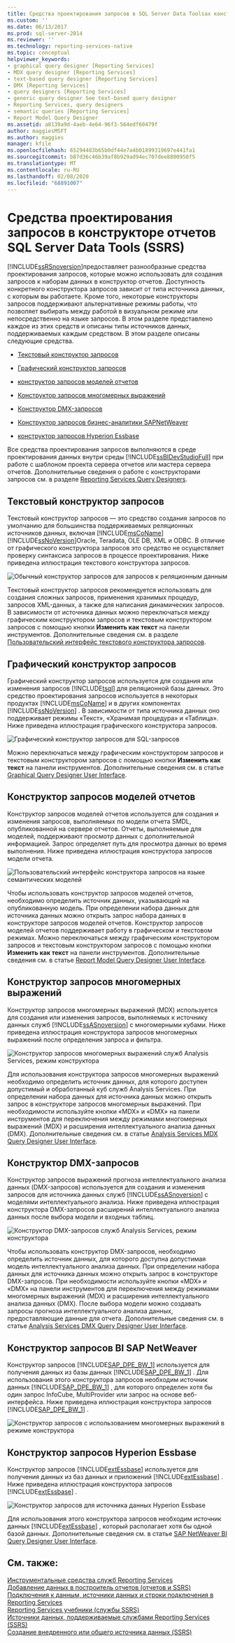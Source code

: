 ```yaml
---
title: Средства проектирования запросов в SQL Server Data Toolsах конструктор отчетов (SSRS) | Документация Майкрософт
ms.custom: ''
ms.date: 06/13/2017
ms.prod: sql-server-2014
ms.reviewer: ''
ms.technology: reporting-services-native
ms.topic: conceptual
helpviewer_keywords:
- graphical query designer [Reporting Services]
- MDX query designer [Reporting Services]
- text-based query designer [Reporting Services]
- DMX [Reporting Services]
- query designers [Reporting Services]
- generic query designer See text-based query designer
- Reporting Services, query designers
- semantic queries [Reporting Services]
- Report Model Query Designer
ms.assetid: a8139a9d-4aeb-4e64-96f3-564edf60479f
author: maggiesMSFT
ms.author: maggies
manager: kfile
ms.openlocfilehash: 65294483b65b0df44e7a4b01899319697e441fa1
ms.sourcegitcommit: b87d36c46b39af8b929ad94ec707dee8800950f5
ms.translationtype: MT
ms.contentlocale: ru-RU
ms.lasthandoff: 02/08/2020
ms.locfileid: "68891007"
---
```

# <a name="query-design-tools-in-report-designer-sql-server-data-tools-ssrs"></a>Средства проектирования запросов в конструкторе отчетов SQL Server Data Tools (SSRS)
  [!INCLUDE[ssRSnoversion](../../includes/ssrsnoversion-md.md)]предоставляет разнообразные средства проектирования запросов, которые можно использовать для создания запросов к наборам данных в конструктор отчетов. Доступность конкретного конструктора запросов зависит от типа источника данных, с которым вы работаете. Кроме того, некоторые конструкторы запросов поддерживают альтернативные режимы работы, что позволяет выбирать между работой в визуальном режиме или непосредственно на языке запросов. В этом разделе представлено каждое из этих средств и описаны типы источников данных, поддерживаемых каждым средством. В этом разделе описаны следующие средства.  
  
-   [Текстовый конструктор запросов](#Textbased)  
  
-   [Графический конструктор запросов](#Graphical)  
  
-   [конструктор запросов моделей отчетов](#Model)  
  
-   [Конструктор запросов многомерных выражений](#MDX)  
  
-   [Конструктор DMX-запросов](#DMX)  
  
-   [Конструктор запросов бизнес-аналитики SAPNetWeaver](#SAPBW)  
  
-   [конструктор запросов Hyperion Essbase](#Hyperion)  
  
 Все средства проектирования запросов выполняются в среде проектирования данных внутри среды [!INCLUDE[ssBIDevStudioFull](../../includes/ssbidevstudiofull-md.md)] при работе с шаблоном проекта сервера отчетов или мастера сервера отчетов. Дополнительные сведения о работе с конструкторами запросов см. в разделе [Reporting Services Query Designers](../reporting-services-query-designers.md).  
  
##  <a name="Textbased"></a>Текстовый конструктор запросов  
 Текстовый конструктор запросов — это средство создания запросов по умолчанию для большинства поддерживаемых реляционных источников данных, включая [!INCLUDE[msCoName](../../../includes/msconame-md.md)] [!INCLUDE[ssNoVersion](../../../includes/ssnoversion-md.md)]Oracle, Teradata, OLE DB, XML и ODBC. В отличие от графического конструктора запросов это средство не осуществляет проверку синтаксиса запросов в процессе проектирования. Ниже приведена иллюстрация текстового конструктора запросов.  
  
 ![Обычный конструктор запросов для запросов к реляционным данным](https://docs.microsoft.com/analysis-services/analysis-services/media/rsqd-dsaw-sql-generic.gif "Обычный конструктор запросов для запросов к реляционным данным")  
  
 Текстовый конструктор запросов рекомендуется использовать для создания сложных запросов, применения хранимых процедур, запросов XML-данных, а также для написания динамических запросов. В зависимости от источника данных можно переключаться между графическим конструктором запросов и текстовым конструктором запросов с помощью кнопки **Изменить как текст** на панели инструментов. Дополнительные сведения см. в разделе [Пользовательский интерфейс текстового конструктора запросов](../text-based-query-designer-user-interface.md).  
  
##  <a name="Graphical"></a>Графический конструктор запросов  
 Графический конструктор запросов используется для создания или изменения запросов [!INCLUDE[tsql](../../includes/tsql-md.md)] для реляционной базы данных. Это средство проектирования запросов используется в некоторых продуктах [!INCLUDE[msCoName](../../../includes/msconame-md.md)] и в других компонентах [!INCLUDE[ssNoVersion](../../../includes/ssnoversion-md.md)] . В зависимости от типа источника данных оно поддерживает режимы «Текст», «Хранимая процедура» и «Таблица». Ниже приведена иллюстрация графического конструктора запросов.  
  
 ![Графический конструктор запросов для SQL-запросов](../media/rsqd-dsaw-sql.gif "Графический конструктор запросов для SQL-запросов")  
  
 Можно переключаться между графическим конструктором запросов и текстовым конструктором запросов с помощью кнопки **Изменить как текст** на панели инструментов. Дополнительные сведения см. в статье [Graphical Query Designer User Interface](graphical-query-designer-user-interface.md).  
  
##  <a name="Model"></a>Конструктор запросов моделей отчетов  
 Конструктор запросов моделей отчетов используется для создания и изменения запросов, выполняемых по модели отчета SMDL, опубликованной на сервере отчетов. Отчеты, выполняемые для моделей, поддерживают просмотр данных с дополнительной информацией. Запрос определяет путь для просмотра данных во время выполнения. Ниже приведена иллюстрация конструктора запросов модели отчета.  
  
 ![Пользовательский интерфейс конструктора запросов на языке семантических моделей](../media/rsqd-dsawmodel-smql.gif "Пользовательский интерфейс конструктора запросов на языке семантических моделей")  
  
 Чтобы использовать конструктор запросов моделей отчетов, необходимо определить источник данных, указывающий на опубликованную модель. При определении набора данных для источника данных можно открыть запрос набора данных в конструкторе запросов моделей отчетов. Конструктор запросов моделей отчетов поддерживает работу в графическом и текстовом режимах. Можно переключаться между графическим конструктором запросов и текстовым конструктором запросов с помощью кнопки **Изменить как текст** на панели инструментов. Дополнительные сведения см. в статье [Report Model Query Designer User Interface](report-model-query-designer-user-interface.md).  
  
##  <a name="MDX"></a>Конструктор запросов многомерных выражений  
 Конструктор запросов многомерных выражений (MDX) используется для создания или изменения запросов, выполняемых к источнику данных служб [!INCLUDE[ssASnoversion](../../../includes/ssasnoversion-md.md)] с многомерными кубами. Ниже приведена иллюстрация конструктора запросов многомерных выражений после определения запроса и фильтра.  
  
 ![Конструктор запросов многомерных выражений служб Analysis Services, режим конструктора](https://docs.microsoft.com/analysis-services/analysis-services/media/rsqd-dsawas-mdx-designmode.gif "Конструктор запросов многомерных выражений служб Analysis Services, режим конструктора")  
  
 Для использования конструктора запросов многомерных выражений необходимо определить источник данных, для которого доступен допустимый и обработанный куб служб Analysis Services. При определении набора данных для источника данных можно открыть запрос в конструкторе запросов многомерных выражений. При необходимости используйте кнопки «MDX» и «DMX» на панели инструментов для переключения между режимами многомерных выражений (MDX) и расширения интеллектуального анализа данных (DMX). Дополнительные сведения см. в статье [Analysis Services MDX Query Designer User Interface](analysis-services-mdx-query-designer-user-interface.md).  
  
##  <a name="DMX"></a>Конструктор DMX-запросов  
 Конструктор запросов выражений прогноза интеллектуального анализа данных (DMX-запросов) используется для создания и изменения запросов для источника данных служб [!INCLUDE[ssASnoversion](../../../includes/ssasnoversion-md.md)] с моделями интеллектуального анализа. Ниже приведена иллюстрация конструктора DMX-запросов расширений интеллектуального анализа данных после выбора модели и входных таблиц.  
  
 ![Конструктор DMX-запросов служб Analysis Services, режим конструктора](../media/rsqd-dsawas-dmx-designmode.gif "Конструктор DMX-запросов служб Analysis Services, режим конструктора")  
  
 Чтобы использовать конструктор DMX-запросов, необходимо определить источник данных, для которого доступна допустимая модель интеллектуального анализа данных. При определении набора данных для источника данных можно открыть запрос в конструкторе DMX-запросов. При необходимости используйте кнопки «MDX» и «DMX» на панели инструментов для переключения между режимами многомерных выражений (MDX) и расширения интеллектуального анализа данных (DMX). После выбора модели можно создавать запросы прогноза интеллектуального анализа данных, предоставляющие данные для отчета. Дополнительные сведения см. в статье [Analysis Services DMX Query Designer User Interface](analysis-services-dmx-query-designer-user-interface.md).  
  
##  <a name="SAPBW"></a>Конструктор запросов BI SAP NetWeaver  
 Конструктор запросов [!INCLUDE[SAP_DPE_BW_1](../../../includes/sap-dpe-bw-1-md.md)] используется для получения данных из базы данных [!INCLUDE[SAP_DPE_BW_1](../../../includes/sap-dpe-bw-1-md.md)] . Для использования этого конструктора запросов необходим источник данных [!INCLUDE[SAP_DPE_BW_1](../../../includes/sap-dpe-bw-1-md.md)] , для которого определен хотя бы один запрос InfoCube, MultiProvider или запрос на основе веб-интерфейса. Ниже приведена иллюстрация конструктора запросов [!INCLUDE[SAP_DPE_BW_1](../../../includes/sap-dpe-bw-1-md.md)] .  
  
 ![Конструктор запросов с использованием многомерных выражений в режиме конструктора](../media/rsqd-dssapbw-mdx-designmode.gif "Конструктор запросов с использованием многомерных выражений в режиме конструктора")  
  
##  <a name="Hyperion"></a>Конструктор запросов Hyperion Essbase  
 Конструктор запросов [!INCLUDE[extEssbase](../../../includes/extessbase-md.md)] используется для получения данных из баз данных и приложений [!INCLUDE[extEssbase](../../../includes/extessbase-md.md)] . Ниже приведена иллюстрация конструктора запросов [!INCLUDE[extEssbase](../../../includes/extessbase-md.md)] .  
  
 ![Конструктор запросов для источника данных Hyperion Essbase](../media/rsqd-dshyperionessbase-mdx-designmode.gif "Конструктор запросов для источника данных Hyperion Essbase")  
  
 Для использования этого конструктора запросов необходим источник данных [!INCLUDE[extEssbase](../../../includes/extessbase-md.md)] , который располагает хотя бы одной базой данных. Дополнительные сведения см. в статье [SAP NetWeaver BI Query Designer User Interface](sap-netweaver-bi-query-designer-user-interface.md).  
  
## <a name="see-also"></a>См. также:  
 [Инструментальные средства служб Reporting Services](../tools/reporting-services-tools.md)   
 [Добавление данных в построитель отчетов &#40;отчетов и SSRS&#41;](report-datasets-ssrs.md)   
 [Подключения к данным, источники данных и строки подключения в Reporting Services](../data-connections-data-sources-and-connection-strings-in-reporting-services.md)   
 [Reporting Services учебники &#40;службы SSRS&#41;](../reporting-services-tutorials-ssrs.md)   
 [Источники данных, поддерживаемые службами Reporting Services &#40;SSRS&#41;](../create-deploy-and-manage-mobile-and-paginated-reports.md)   
 [Создание внедренного или общего источника данных &#40;SSRS&#41;](../create-an-embedded-or-shared-data-source-ssrs.md)  
  
  
